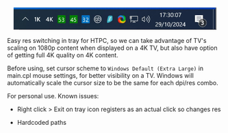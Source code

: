 <div align="center">

![SCREENSHOT](https://raw.githubusercontent.com/sjain882/HTPC-Res-Switcher/refs/heads/main/Preview.png)

</div>

Easy res switching in tray for HTPC, so we can take advantage of TV's scaling on 1080p content when displayed on a 4K TV, but also have option of getting full 4K quality on 4K content.

Before using, set cursor scheme to `Windows Default (Extra Large)` in main.cpl mouse settings, for better visibility on a TV. Windows will automatically scale the cursor size to be the same for each dpi/res combo. 

For personal use. Known issues:

- Right click > Exit on tray icon registers as an actual click so changes res

- Hardcoded paths